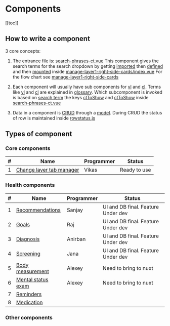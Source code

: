 # Components

[[toc]]

## How to write a component

3 core concepts:

1. The entrance file is: [search-phrases-ct.vue](https://github.com/savantcare/emr/blob/master/webclient/cts/ptinfo-single/1time-Mrow-1Field/reminder/search-phrases-ct.vue)
   This component gives the search terms for the search dropdown by getting [imported](https://github.com/savantcare/emr/blob/85e1510dd834a7e812e2a2ec37eaf26d2c2aa91f/webclient/cts/non-temporal/components-container-in-rhs-of-layer1/index.vue#L24) then [defined](https://github.com/savantcare/emr/blob/85e1510dd834a7e812e2a2ec37eaf26d2c2aa91f/webclient/cts/non-temporal/components-container-in-rhs-of-layer1/index.vue#L31) and then [mounted](https://github.com/savantcare/emr/blob/85e1510dd834a7e812e2a2ec37eaf26d2c2aa91f/webclient/cts/non-temporal/components-container-in-rhs-of-layer1/index.vue#L4) inside
   [manage-layer1-right-side-cards/index.vue](https://github.com/savantcare/emr/blob/master/webclient/cts/non-temporal/components-container-in-rhs-of-layer1/index.vue) For the flow chart see [manage-layer1-right-side-cards](./non-temporal/components-container-in-rhs-of-layer1/README.md)

2. Each component will usually have sub components for [vl](https://github.com/savantcare/emr/tree/master/webclient/cts/ptinfo-single/1time-Mrow-1Field/reminder/vl) and [cl](https://github.com/savantcare/emr/tree/master/webclient/cts/ptinfo-single/1time-Mrow-1Field/reminder/cl). Terms like [vl](../../docs/GLOSSARY.html#others) and [cl](../../docs/GLOSSARY.html#others) are explained in [glossary](../../docs/GLOSSARY). Which subcomponent is invoked is based on [search term](https://github.com/savantcare/emr/blob/85e1510dd834a7e812e2a2ec37eaf26d2c2aa91f/webclient/cts/ptinfo-single/1time-Mrow-1Field/reminder/search-phrases-ct.vue#L15) the keys [ctToShow](https://github.com/savantcare/emr/blob/85e1510dd834a7e812e2a2ec37eaf26d2c2aa91f/webclient/cts/ptinfo-single/1time-Mrow-1Field/reminder/search-phrases-ct.vue#L17) and [ctToShow](https://github.com/savantcare/emr/blob/85e1510dd834a7e812e2a2ec37eaf26d2c2aa91f/webclient/cts/ptinfo-single/1time-Mrow-1Field/reminder/search-phrases-ct.vue#L26) inside [search-phrases-ct.vue](https://github.com/savantcare/emr/blob/master/webclient/cts/ptinfo-single/1time-Mrow-1Field/reminder/search-phrases-ct.vue)

3. Data in a component is [CRUD](https://en.wikipedia.org/wiki/Create,_read,_update_and_delete) through a [model](https://github.com/savantcare/emr/blob/master/webclient/cts/ptinfo-single/1time-Mrow-1Field/reminder/db/client-side/rem.js). During CRUD the status of row is maintained inside [rowstatus.js](https://github.com/savantcare/emr/blob/master/webclient/cts/non-temporal/crud/rowstatus.js)

## Types of component

### Core components

| #   | Name                                                                           | Programmer | Status       |
| --- | ------------------------------------------------------------------------------ | ---------- | ------------ |
| 1   | [Change layer tab manager](./non-temporal/components-container-in-edit-layer/) | Vikas      | Ready to use |

### Health components

| #   | Name                                               | Programmer | Status                             |
| --- | -------------------------------------------------- | ---------- | ---------------------------------- |
| 1   | [Recommendations](./ptinfo-single/rec/)            | Sanjay     | UI and DB final. Feature Under dev |
| 2   | [Goals](./ptinfo-single/goal/)                     | Raj        | UI and DB final. Feature Under dev |
| 3   | [Diagnosis](./ptinfo-single/dx/)                   | Anirban    | UI and DB final. Feature Under dev |
| 4   | [Screening](./ptinfo-single/scr/)                  | Jana       | UI and DB final. Feature Under dev |
| 5   | [Body measurement](./ptinfo-single/vital-signs/)   | Alexey     | Need to bring to nuxt              |
| 6   | [Mental status exam](./ptinfo-single/mse/)         | Alexey     | Need to bring to nuxt              |
| 7   | [Reminders](./ptinfo-single/1time-Mrow-1Field/rem) |            |                                    |
| 8   | [Medication](./ptinfo-single/medications/)         |            |                                    |

### Other components
